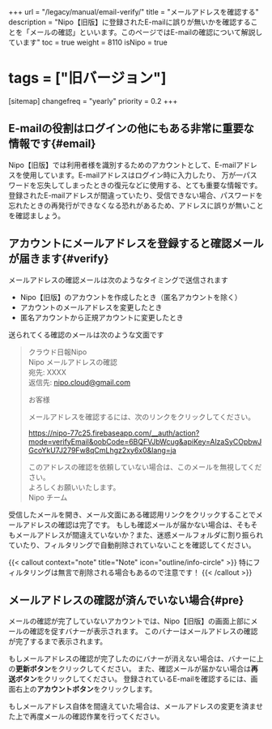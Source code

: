 +++
url = "/legacy/manual/email-verify/"
title = "メールアドレスを確認する"
description = "Nipo【旧版】に登録されたE-mailに誤りが無いかを確認することを「メールの確認」といいます。このページではE-mailの確認について解説しています"
toc = true
weight = 8110
isNipo = true
# tags = ["旧バージョン"]

[sitemap]
  changefreq = "yearly"
  priority = 0.2
+++

## E-mailの役割はログインの他にもある非常に重要な情報です{#email}

Nipo【旧版】では利用者様を識別するためのアカウントとして、E-mailアドレスを使用しています。E-mailアドレスはログイン時に入力したり、
万が一パスワードを忘失してしまったときの復元などに使用する、とても重要な情報です。
登録されたE-mailアドレスが間違っていたり、受信できない場合、パスワードを忘れたときの再発行ができなくなる恐れがあるため、アドレスに誤りが無いことを確認ましょう。

## アカウントにメールアドレスを登録すると確認メールが届きます{#verify}

メールアドレスの確認メールは次のようなタイミングで送信されます

- Nipo【旧版】のアカウントを作成したとき（匿名アカウントを除く）
- アカウントのメールアドレスを変更したとき
- 匿名アカウントから正規アカウントに変更したとき

送られてくる確認のメールは次のような文面です

<blockquote>

クラウド日報Nipo<br>
Nipo メールアドレスの確認<br>
宛先: XXXX<br>
返信先: nipo.cloud@gmail.com<br>

お客様<br>

メールアドレスを確認するには、次のリンクをクリックしてください。

https://nipo-77c25.firebaseapp.com/__auth/action?mode=verifyEmail&oobCode=6BQFVJbWcug&apiKey=AlzaSyCOpbwJGcoYkU7J279Fw8qCmLhgz2xy6x0&lang=ja

このアドレスの確認を依頼していない場合は、このメールを無視してください。<br>
よろしくお願いいたします。<br>
Nipo チーム

</blockquote>

受信したメールを開き、メール文面にある確認用リンクをクリックすることでメールアドレスの確認は完了です。
もしも確認メールが届かない場合は、そもそもメールアドレスが間違えていないか？また、迷惑メールフォルダに割り振られていたり、フィルタリングで自動削除されていないことを確認してください。

{{< callout context="note" title="Note" icon="outline/info-circle" >}}
特にフィルタリングは無言で削除される場合もあるので注意です！
{{< /callout >}}

## メールアドレスの確認が済んでいない場合{#pre}

メールの確認が完了していないアカウントでは、Nipo【旧版】の画面上部にメールの確認を促すバナーが表示されます。
このバナーはメールアドレスの確認が完了するまで表示されます。

もしメールアドレスの確認が完了したのにバナーが消えない場合は、バナーに上の**更新ボタン**をクリックしてください。
また、確認メールが届かない場合は**再送ボタン**をクリックしてください。
登録されているE-mailを確認するには、画面右上の**アカウントボタン**をクリックします。

もしメールアドレス自体を間違えていた場合は、メールアドレスの変更を済ませた上で再度メールの確認作業を行ってください。
